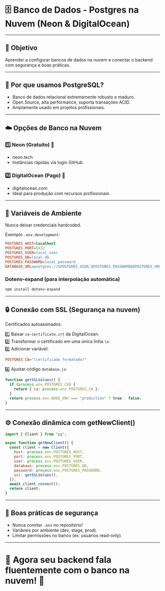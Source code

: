 # 🗄️ Banco de Dados - Postgres na Nuvem (Neon & DigitalOcean)

---

## 🎯 Objetivo

Aprender a configurar bancos de dados na nuvem e conectar o backend com segurança e boas práticas.

---

## 🐘 Por que usamos PostgreSQL?

- Banco de dados relacional extremamente robusto e maduro.
- Open Source, alta performance, suporta transações ACID.
- Amplamente usado em projetos profissionais.

---

## ☁️ Opções de Banco na Nuvem

### 1️⃣ Neon (Gratuito) 🌱

- neon.tech
- Instâncias rápidas via login GitHub.

### 2️⃣ DigitalOcean (Pago) 🌊

- digitalocean.com
- Ideal para produção com recursos profissionais.

---

## 🔐 Variáveis de Ambiente

Nunca deixar credenciais hardcoded.

Exemplo `.env.development`:

```ini
POSTGRES_HOST=localhost
POSTGRES_PORT=5432
POSTGRES_USER=local_user
POSTGRES_DB=local_db
POSTGRES_PASSWORD=local_password
DATABASE_URL=postgres://$POSTGRES_USER:$POSTGRES_PASSWORD@$POSTGRES_HOST:$POSTGRES_PORT/$POSTGRES_DB
```

### Dotenv-expand (para interpolação automática)

```bash
npm install dotenv-expand
```

---

## 🔒 Conexão com SSL (Segurança na nuvem)

Certificados autoassinados:

1️⃣ Baixar `ca-certificate.crt` da DigitalOcean.  
2️⃣ Transformar o certificado em uma única linha `\n`.  
3️⃣ Adicionar variável:

```ini
POSTGRES_CA="(certificado formatado)"
```

4️⃣ Ajustar código `database.js`:

```javascript
function getSSLValues() {
  if (process.env.POSTGRES_CA) {
    return { ca: process.env.POSTGRES_CA };
  }
  return process.env.NODE_ENV === "production" ? true : false;
}
```

---

## ⚙️ Conexão dinâmica com getNewClient()

```javascript
import { Client } from "pg";

async function getNewClient() {
  const client = new Client({
    host: process.env.POSTGRES_HOST,
    port: process.env.POSTGRES_PORT,
    user: process.env.POSTGRES_USER,
    database: process.env.POSTGRES_DB,
    password: process.env.POSTGRES_PASSWORD,
    ssl: getSSLValues(),
  });
  await client.connect();
  return client;
}
```

---

## 🔑 Boas práticas de segurança

- Nunca comitar `.env` no repositório!
- Variáveis por ambiente (dev, stage, prod).
- Limitar permissões no banco (ex: usuários read-only).

---

# 🎯 Agora seu backend fala fluentemente com o banco na nuvem! 🚀